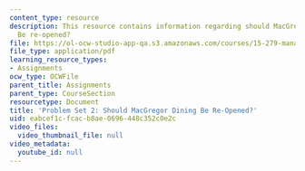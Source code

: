 ```yaml
---
content_type: resource
description: This resource contains information regarding should MacGregor dining
  Be re-opened?
file: https://ol-ocw-studio-app-qa.s3.amazonaws.com/courses/15-279-management-communication-for-undergraduates-fall-2012/eabcef1cfcacb8ae0696448c352c0e2c_MIT15_279F12_pset2.pdf
file_type: application/pdf
learning_resource_types:
- Assignments
ocw_type: OCWFile
parent_title: Assignments
parent_type: CourseSection
resourcetype: Document
title: 'Problem Set 2: Should MacGregor Dining Be Re-Opened?'
uid: eabcef1c-fcac-b8ae-0696-448c352c0e2c
video_files:
  video_thumbnail_file: null
video_metadata:
  youtube_id: null
---
```

